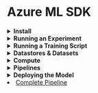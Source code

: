 # Azure ML SDK

<div style="width:1000px;margin:auto">
<details><summary><b>Install</b></summary>
<pre><code class="python language-python">!pip install --upgrade "azureml-sdk[notebooks,azureml-widgets,automl,explain]"

import azure.core
print(f"azure version {azure.core.VERSION}")
</code></pre>
</details></details>

<details><summary><b>Running an Experiment</b></summary><ul>
<li><details><summary><b>Connecting to Your Workspace</b></summary>
This is based on a json file in your configuration, where you save your subscription details.
<pre><code class="python language-python">from azureml.core import Workspace

ws = Workspace.from_config()
print(ws.name, "Workspace loaded")
</code></pre>
</details></li>
<li><details><summary><b>Running an Experiment & Viewing Results</b></summary>
<pre><code class="python language-python">from azureml.core import Experiment
import pandas as pd
import matplotlib.pyplot as plt
%matplotlib inline

# Create an Azure ML experiment in your workspace.
experiment = Experiment(workspace=ws, name="diabetes-experiment")

# Start logging data from the experiment.
run = experiment.start_logging()
print("Starting epxeriment:", experiment.name)

# Load the data from a local file.
data = pd.read_csv("data/diabetes.csv")
</code></pre>
<pre><code class="python language-python">##### Example of logging a number.
# Count the rows and log the result.
row_count = (len(data))
run.log('observations', row_count)
print(f"Analysing {row_count} rows of data.")
</code></pre>
<pre><code class="python language-python">##### Example of logging an image.
# Plot and log the count of diabetic vs non-diabetic patients.
diabetic_counts = data['Diabetic'].value_counts()

fig = plt.figure(figsize=(6, 6))
ax  = fig.gca()
diabetic_counts.plot.bar(ax=ax)
ax.set_title("Patients with Diabetes")
ax.set_xlabel("Diagnosis")
ax.set_ylabel("Patients")
plt.show()

run.log_image(name='label distribution', plot=fig)
</code></pre>
<pre><code class="python language-python">#### Example of logging a list.
# Log distinct pregancy counts.
pregnancies = data.Pregnancies.unique()
run.log_list("pregnancy categories", pregnancies)
</code></pre>
<pre><code class="python language-python">##### Example of logging a number.
# Count the rows and log the result.
row_count = (len(data))
run.log('observations', row_count)
print(f"Analysing {row_count} rows of data.")
</code></pre>
<pre><code class="python language-python">#### Example of logging a summary statistics for numeric columns.
med_columns = ["PlasmaGlucose", "DiastolicBloodPressure"]
summary_stats = data[med_columns].describe().to_dict()
for col in summary_stats:
    keys   = list(summary_stats[col].keys())
    values = list(summary_stats[col].values())
    for index in range(len(keys)):
        run.log_row(col, stat=keys[index], value=values[index])
</code></pre>
<pre><code class="python language-python"># save a sample of the data and upload it to the experiment output.
data.sample(100).to_csv("sample.csv", index=False, header=True)
run.upload_file(name="outputs/sample.csv", path_or_stream="./sample.csv")

# Complete the run
run.complete()
</code></pre>
<pre><code class="python language-python">########## View experiemnt results.
import json

# Get run details.
details = run.get_details()
print(details)

# Get logged metrics
metrics = run.get_metrics()
print(json.dumps(metrics, indent=2))

# Get output files.
files = run.get_file_names()
print(json.dumps(files, indent=2))
</code></pre>
<pre><code class="python language-python">### Get the details of the run experiment while it's running or when it's finished.
from azureml.widgets import RunDetails

RunDetails(run).show()
</code></pre>
</details></li>
<li><details><summary><b>Running an Experiment Script</b></summary>
<pre><code class="python language-python"># Here we try to run an experiment from a python script

import os, shutil

# Create a folder for the experiment files.
folder_name = "diabetes-experiment-files"
experiment_folder = "./" + folder_name
os.makedirs(folder_name, exist_ok=True)

# Copy the data file into the experiment folder.
shutil.copy("data/diabetes.csv", os.path.join(folder_name, "diabetes.csv"))
</code></pre>
<pre><code class="python language-python">%%writefile $folder_name/diabetes_experiment.py
from azureml.core import Run
import pandas as pd
import os

# Get the experiment run context.
run = Run.get_context()

# Load the diabetes dataset.
data = pd.read_csv("diabetes.csv")

# County the rows and log the results.
row_count = (len(data))
run.log("Observations", row_count)
print(f"Analysing {row_count} rows of data.")
</code></pre>
<pre><code class="python language-python"># Count and log label counts.
diabetic_counts = data['Diabetic'].value_counts()
print(diabetic_counts)
for k, v in diabetic_counts.items():
    run.log("label:" + str(k), v)
</code></pre>
<pre><code class="python language-python"># Save a sample of the data in the outputs folder (which gets uploaded automatically).
os.makedirs("outputs", exist_ok=True)
data.sample(100).to_csv("outputs/sample.csv", index=False, header=True)

# Compelete the run.
run.complete()
</code></pre>
<pre><code class="python language-python">import os, sys
from azureml.core import Experiment, RunConfiguration, ScriptRunConfig
from azureml.widgets import RunDetails

# Create a new RunConfig object.
experiment_run_config = RunConfiguration()

# Create a script config.
src = ScriptRunConfig(source_directory=experiment_folder,
                      script="diabetes_experiment.py",
                      run_config=experiment_run_config)

# Submit the experiment.
experiment = Experiment(workspace=ws, name="diabetes-experiment")
run        = experiment.submit(config=src)
RunDetails(run).show()
run.wait_for_completion()
</code></pre>
<pre><code class="python language-python"># Get logged metrics.
metrics = run.get_metrics()
for key in metrics.keys():
    print(key, metrics.get(key))

print("\n")
for file in run.get_file_names():
    print(file)
</code></pre>
</details></li>

<li><details><summary><b>Viewing Experiment Run History & Cleaning Up</b></summary>
<pre><code class="python language-python">import os, sys
from azureml.core import Experiment, RunConfiguration, ScriptRunConfig
from azureml.widgets import RunDetails

# Create a new RunConfig object.
experiment_run_config = RunConfiguration()

# Create a script config.
src = ScriptRunConfig(source_directory=experiment_folder,
                      script="diabetes_experiment.py",
                      run_config=experiment_run_config)

# Submit the experiment.
experiment = Experiment(workspace=ws, name="diabetes-experiment")
run        = experiment.submit(config=src)
RunDetails(run).show()
run.wait_for_completion()
</code></pre>
<pre><code class="python language-python"># Get logged metrics.
metrics = run.get_metrics()
for key in metrics.keys():
    print(key, metrics.get(key))

print("\n")
for file in run.get_file_names():
    print(file)
</code></pre>
<pre><code class="python language-python">from azureml.core import Experiment, Run

diabetes_experiment = ws.experiments['diabetes-experiment']
for logged_run in diabetes_experiment.get_runs():
    print(f"Run ID: {logged_run.id}")
    metrics = logged_run.get_metrics()
    for key in metrics.keys():
        print(f"- {key} {metrics.get(key)}")
</code></pre>
</details></li>

</ul></details></details>

<details><summary><b>Running a Training Script</b></summary><ul>
<li><details><summary><b>Connecting to Your Workspace</b></summary>
<pre><code class="python language-python">import azureml.core
from azureml.core import Workspace

# Load the workspace from the saved config file.
ws = Workspace.from_config()
print(f"Ready to use Azure ML {azureml.core.VERSION} to work with {ws.name}")
</code></pre>
</details></li>

<li><details><summary><b>Creating a Training Script</b></summary>
<pre><code class="python language-python">import os, shutil

# Create a folder for the experiment files.
training_folder = "diabetes-training"
os.makedirs(training_folder, exist_ok=True)

# Copy the data file into the experiment folder.
shutil.copy("data/diabetes.csv", os.path.join(training_folder, "diabetes.csv"))
</code></pre>
<pre><code class="python language-python">%%writefile $training_folder/diabetes_training.py
# Import libraries.
from azureml.core import Run
import pandas as pd
import numpy as np
import joblib, os
from sklearn.model_selection import train_test_split
from sklearn.linear_model import LogisticRegression
from sklearn.metrics import roc_auc_score, roc_curve

# Get the experiment run context.
run = Run.get_context()
</code></pre>
<pre><code class="python language-python"># Load the diabetes dataset.
print("Loading Data...")
diabetes = pd.read_csv("diabetes.csv")

# Separate features and labels.
X, y = diabetes[["Pregnancies", "PlasmaGlucose", "DiastolicBloodPressure"]].values, diabetes['Diabetic'].values

# Split data into training set and test set.
X_train, X_test, y_train, y_test = train_test_split(X, y, test_size=.30, random_state=0)
</code></pre>
<pre><code class="python language-python"># Set regularization hyperparameter.
reg = 0.01

# Traing a logistic regression model.
print(f"Training a LR with reg rate of {reg}")
run.log("Regularization Rate ", np.float(reg))

model = LogisticRegression(C=1/reg, solver="liblinear").fit(X_train, y_train)
</code></pre>
<pre><code class="python language-python"># Calculate accuracy.
y_hat = model.predict(X_test)
acc   = np.average(y_hat == y_test)
print(f"Accuracy: {acc}")
run.log("Accuracy", np.float(acc))

# Calculate AUC
y_scores = model.predict_proba(X_test)
auc      = roc_auc_score(y_test, y_scores[:, 1])
print(f"AUC: {auc}")
run.log("AUC", np.float(auc))
</code></pre>
<pre><code class="python language-python"># Save the trained model in the outputs folder.
os.makedirs("outputs", exist_ok=True)
joblib.dump(value=model, filename="outputs/diabetes_model.pkl")


run.complete()
</code></pre>
</details></li>
<li><details><summary><b>Using an Estimate to Run the Script as an Experiment</b></summary>
<pre><code class="python language-python">from azureml.train.estimator import Estimator
from azureml.core import Experiment

# Create an estimator.
estimator = Estimator(source_directory=training_folder,
                      entry_script="diabetes_training.py",
                      compute_target="local",
                      conda_package=['scikit-learn'])

# Create an experiment.
experiment_name = "diabetes-training"
experiment      = Experiment(workspace=ws, name=experiment_name)

# Run the experiment based on the estimator.
run = experiment.submit(config=estimator)
run.wait_for_completion(show_output=True)
</code></pre>
</details></li>
<li><details><summary><b>Registering the Trained Model</b></summary>
<pre><code class="python language-python">from azureml.core import Model

# Register the model.
run.register_model(model_path="outputs/diabetes_model.pkl",
                   model_name="diabetes_model",
                   tags={"Training context": "Estimator"},
                   properties={"AUC": run.get_metrics()["AUC"],
                               "Accuracy": run.get_metrics()["Accuracy"]})

# List registered models.
for model in Model.list(ws):
    print(model.name, "version:", model.version)
    for tag_name in model.tags:
        tag = model.tags[tag_name]
        print("\t", tag_name, ":", tag)
    
    for prop_name in model.properties:
        prop = model.properties[prop_name]
        print("\t", prop_name, ":", prop)
    print("\n")
</code></pre>
</details></li>
<li><details><summary><b>Creating a Parameterized Training Script</b></summary>
<pre><code class="python language-python">import os, shutil

# Create a folder for the experimen6t files.
training_folder = "diabetes-training-params"
os.makedirs(training_folder, exist_ok=True)

# Copy the data file into the experiment folder.
shutil.copy("data/diabetes.csv", os.path.join(training_folder, "diabetes.csv"))
</code></pre>
<pre><code class="python language-python">%%writefile $training_folder/diabetes_training.py

# Import libraries.
from azureml.core import Run
import pandas as pd
import numpy as np
import joblib, os, argparse
from sklearn.model_selection import train_test_split
from sklearn.linear_model import LogisticRegression
from sklear.metrics import roc_auc_score, roc_curve
</code></pre>
<pre><code class="python language-python"># Get the experiment run context.
run = Run.get_context()

# Set the regularization hyperparameter.
parser = argparse.ArgumentParser()
parser.add_argument("--reg_rate", type=float, dest="reg", default=0.01)
args = parser.parse_args()
reg  = args.reg

# Load the diabetes dataset.
print("Loading Data...")
# Load the diabetes dataset.
diabetes = pd.read_csv("diabetes.csv")
</code></pre>
<pre><code class="python language-python"># Separate features and labels.
X, y = diabetes[['Pregnancies', 'PlasmaGlucose']].values, diabetes['Diabetic'].values

# Split data into training set and test set.
X_train, X_test, y_train, y_test = train_test_split(X, y, test_size=.30, random_state=0)

# Train a logistic regression model.
print("Training a logistic regression model with regularization rate of ", reg)
run.log("regularization Rate", np.float(reg))
model = LogisticRegression(C=1/reg, solver="liblinear").fit(X_train, y_train)
</code></pre>
<pre><code class="python language-python"># Calculate accuracy.
y_hat = model.predict(X_test)
acc   = np.average(y_hat == y_test)
print(f"Accuracy: {acc}")
run.log("Accuracy", np.float(acc))

# Calculate AUC
y_scores = model.predict_proba(X_test)
auc      = roc_auc_score(y_test, y_scores[:, 1])
print(f"AUC: {auc}")
run.log("AUC", np.float(auc))
</code></pre>
<pre><code class="python language-python"># Save the trained model in the outputs folder.
os.makedirs("outputs", exist_ok=True)
joblib.dump(value=model, filename="outputs/diabetes_model.pkl")

run.complete()
</code></pre>
<li><details><summary><b>Using a Framework-Specific Estimator</b></summary>
<pre><code class="python language-python">from azureml.train.sklearn import SKLearn
from azureml.widgets import RunDetails

# Create an estimator.
estimator = SKLearn(source_directory=training_folder,
                    entry_script="diabetes_training.py",
                    script_params={"--reg_rate": 0.1},
                    compute_target="local")
</code></pre>
<pre><code class="python language-python"># Create an experiment.
experiment_name = "diabetes-training"
experiment      = Experiment(workspace=ws, name=experiment_name)

# Run the experiment.
run = experiment.submit(config=estimator)

# Show the run details while running.
RunDetails(run).show()
run.wait_for_completion()
</code></pre>
<pre><code class="python language-python"># Get logged metrics.
metrics = run.get_metrics()
for key in metrics.keys():
    print(key, metrics.get(key))
print("\n")
for file in run.get_file_names():
    print(file)
</code></pre>
</details></li>
</details></li>
<li><details><summary><b>Registering a New Version of the Model & Cleaning Up</b></summary>
<pre><code class="python language-python">from azureml.core import Model

# Register the model.
run.register_model(model_path="outputs/diabetes_model.pkl",
                   model_name="diabetes_model",
                   tags={"Training context": "Parameterized SKLearn Estimator"},
                   properties={"AUC": run.get_metrics()['AUC'],
                               "Accuracy": run.get_metrics()["Accuracy"]})
</code></pre>
<pre><code class="python language-python"># List registered models.
for model in Model.list(ws):
    print(model.name, 'version:', model.version)
    for tag_name in model.tags:
        tag = model.tags[tag_name]
        print("\t", tag_name, ":", tag)
    for prop_name in model.properties:
        prop = model.properties[prop_name]
        print("\t", prop_name, ":", prop)
    print("\n")
</code></pre>
<pre><code class="python language-python">
</code></pre>
</details></li>
</ul></details></details>

<details><summary><b>Datastores & Datasets</b></summary><ul>
<li><details><summary><b>Working with and viewing Datastores</b></summary>
<pre><code class="python language-python"># Get the default datastore in your workspace.
default_ds = ws.get_default_datastore()

# Enumerate all datastores, indicating which is the default.
for ds_name in ws.datastores:
    print(ds_name, "- Default =", ds_name == default_ds.name)
</code></pre>
</details></li>
<li><details><summary><b>Uploading Data to a Datastore</b></summary>
<pre><code class="python language-python">default_ds.upload_files(files=['./data/diabetes.csv',
                               './data/diabetes2.csv'],
                        target_path="diabetes-data",  # Put it in a folder path in the datastore
                        overwrite=True,
                        show_progress=True)
</code></pre>
</details></li>

<li><details><summary><b>Training a Model from a Datastore</b></summary>
<pre><code class="python language-python">import os

# Create a folder for the experiment files.
experiment_folder = "diabetes_training_from_datastore"
os.makedirs(experiment_folder, exist_ok=True)
print(experiment_folder, "folder created.")
</code></pre>
<pre><code class="python language-python">%%writefile $experiment_folder/diabetes_training.py
# Import Libraries
import os, argparse
from azureml.core import Run
import pandas as pd
import numpy as np
import joblib
from sklearn.model_selection import train_test_split
from sklearn.linear_model import LogisticRegression
from sklearn.metrics import roc_auc_score, roc_curve
</code></pre>
<pre><code class="python language-python"># Get parameters.
parser = argparse.ArgumentParser()
parser.add_argument("--regularization", type=float, dest="reg_rate", default=0.01, help="regularization rate")
parser.add_argument("--data-folder", type=str, dest="data_folder", help="data folder reference")
args = parser.parse_args()
reg  = args.reg_rate
</code></pre>
<pre><code class="python language-python"># Get the experiment run context.
run = Run.get_context()

# Load the diabetes data from the data reference.
data_folder = args.data_folder
print("loading data from", data_folder)

# Load all files and concatenate their contents as a single dataframe.
all_files = os.listdir(data_folder)
diabetes = pd.concat((pd.read_csv(os.path.join(data_folder, csv_file)) for csv_file in all_files))
</code></pre>
<pre><code class="python language-python"># Separate features and labels.
X, y = diabetes[['Pregnancies', 'PlasmaGlucose']].values, diabetes['Diabetic'].values

# Split data into training set and test set.
X_train, X_test, y_train, y_test = train_test_split(X, y, test_size=.30, random_state=0)

# Train a logistic regression model.
print("Training a logistic regression model with regularization rate of", reg)
run.log("regularization rate", np.float(reg))
model = LogisticRegression(C=1/reg, solver="liblinear").fit(X_train, y_train)
</code></pre>
<pre><code class="python language-python"># Calculate accuracy.
y_hat = model.predict(X_test)
acc   = np.average(y_hat == y_test)
print(f"Accuracy: {acc}")
run.log("Accuracy", np.float(acc))

# Calculate AUC
y_scores = model.predict_proba(X_test)
auc      = roc_auc_score(y_test, y_scores[:, 1])
print(f"AUC: {auc}")
run.log("AUC", np.float(auc))
</code></pre>
<pre><code class="python language-python">from azureml.train.sklearn import SKLearn
from azureml.core import Experiment
from azureml.widgets import RunDetails

# Set up the parameters.
script_params = {
    "--regularization": .1, # Regularization rate
    "--data-folder": data_ref
}

# Create an estimator.
estimator = SKLearn(source_directory=experiment_folder,
                    entry_script="diabetes_training.py",
                    script_params=script_params,
                    compute_target="local")

# Create an experiment
experiment_name = "diabetes-training"
experiment      = Experiment(workspace=ws, name=experiment_name)

# Run the experiment
run = experiment.submit(config=estimator)

# Show the run details while running.
RunDetails(run).show()
run.wait_for_completion()
</code></pre>

<li><details><summary><b>Working with and Creating Datasets</b></summary>
<pre><code class="python language-python"># Create a Tabular Dataset.
from azureml.core import Dataset

# Get the default datastore.
default_ds = ws.get_default_datastore()

# Create a tabular dataset from the path on the datastore (this may take a short while)
tab_data_set = Dataset.Tabular.from_delimited_files(path=(default_ds, 'diabetes-data/*.csv'))

# Display the first 20 rows as a pandas dataframe.
tab_data_set.take(20).to_pandas_dataframe()
</code></pre>
<pre><code class="python language-python"># Crate a File Dataset.
file_data_set = Dataset.File.from_files(path=(default_ds, 'diabetes-data/*.csv'))

# Get the files in the dataset.
for file_path in file_data_set.to_path():
    print(file_path)
</code></pre>
</details></li>
</details></li>

<li><details><summary><b>Registering Datasets</b></summary>
<pre><code class="python language-python"># Register Datasets.
try:
    tab_data_set = tab_data_set.register(workspace=ws,
                                         name="diabetes dataset",
                                         description="diabetes data",
                                         tags={"format": "CSV"},
                                         create_new_version=True)

except Exception as ex:
    print(ex)

# Register the file dataset.
try:
    file_data_set = file_data_set.register(workspace=ws,
                                           name="diabetes file dataset",
                                           description="diabetes files",
                                           tags={"format": "CSV"},
                                           create_new_version=True)
except Exception as ex:
    print(ex)
print("Databsets registered")
</code></pre>
<pre><code class="python language-python">print("Datasets:")
for dataset_name in list(ws.datasets.keys()):
    dataset = Dataset.get_by_name(ws, dataset_name)
    print("\t", dataset.name, "version", dataset.version)
</code></pre>
</details></li>

<li><details><summary><b>Training a Model from a Tabular Dataset</b></summary>
<pre><code class="python language-python">import os

# Create a folder for the experiment files.
experiment_folder = "diabetes_training_from_tab_dataset"
os.makedirs(experiment_folder, exist_ok=True)
print(experiment_folder, "folder created.")
</code></pre>
<pre><code class="python language-python">%%writefile $experiment_folder/diabetes_training.py
# Import Libraries.
import os, argparse
from azureml.core import Run
import pandas as pd
import numpy as np
import joblib
from sklearn.model_selection import train_test_split
from sklearn.linear_model import LogisticRegression
from sklearn.metrics import roc_auc_score, roc_curve
</code></pre>
<pre><code class="python language-python"># Set regularization hyperparameter (passed as an argument to the script)
parser = argparse.ArgumentParser()
parser.add_argument("--regularization", type=float, dest="reg_rate", default=0.01, help="regularization rate")
args = parser.parse_args()
reg = args.reg_rate
</code></pre>
<pre><code class="python language-python"># Get the experiment run context
run = Run.get_context()

# Load the diabetes data (passed as an inpute dataset)
print("Loading data")
diabetes = run.input_datasets["diabetes"].to_pandas_dataframe()
</code></pre>
<pre><code class="python language-python"># Separate features and labels.
X, y = diabetes[['Pregnancies', 'PlasmaGlucose']].values, diabetes['Diabetic'].values

# Split data into training set and test set.
X_train, X_test, y_train, y_test = train_test_split(X, y, test_size=.30, random_state=0)

# Train a logistic regression model.
print("Training a logistic regression model with regularization rate of", reg)
run.log("regularization rate", np.float(reg))
model = LogisticRegression(C=1/reg, solver="liblinear").fit(X_train, y_train)
</code></pre>
<pre><code class="python language-python"># Calculate accuracy.
y_hat = model.predict(X_test)
acc   = np.average(y_hat == y_test)
print(f"Accuracy: {acc}")
run.log("Accuracy", np.float(acc))

# Calculate AUC
y_scores = model.predict_proba(X_test)
auc      = roc_auc_score(y_test, y_scores[:, 1])
print(f"AUC: {auc}")
run.log("AUC", np.float(auc))
</code></pre>
<pre><code class="python language-python">os.makedirs("outputs", exist_ok=True)

# note file saved in the outputs folder is automatically uploaded into experiment record.
joblib.dump(value=model, filename="outputs/diabetes_model.pkl")
run.complete()
</code></pre>
<pre><code class="python language-python">from azureml.train.sklear import SKLearn
from azureml.core import Experiment
from azureml.widgets import RunDetails

# Set the script parameters.
script_params = {
    "--regularization": 0.1
}

# Get the training dataset.
diabetes_ds = ws.datasets.get("diabets dataset")

# Create an estimator
estimator = SKLearn(source_directory=experiment_folder,
                    entry_script="diabetes_training.py",
                    script_params=script_params,
                    compute_target="local",
                    inputs=[diabetes_ds.as_named_input('diabetes')], # pass the dataset object as an input.
                    pip_packages=['azureml-dataprep[pandas]'])  # so you need the dataprep package

# Create an experiment.
experiment_name = "diabetes-training"
experiment      = Experiment(workspace=ws, name=experiment_name)

# Run the experiment.
run = experiment.submit(config=estimator)

# Show the run details while running.
RunDetails(run).show()
run.wait_for_completion()
</code></pre>
</details></li>

<li><details><summary><b>Training a Model from a File Dataset</b></summary>
<pre><code class="python language-python">import os

# Create a folder for the experiment files.
experiment_folder = "diabetes_training_from_file_dataset"
os.makedirs(experiment_folder, exist_ok=True)
print(experiment_folder, "folder created")
</code></pre>
<pre><code class="python language-python">%%writefile $experiment_folder/diabetes_training.py
#Import libraries
import os, argparse, glob
from azureml.core import Workspace, Dataset, Experiment, Run
import pandas as pd
import numpy as np
import joblib
from sklearn.model_selection import train_test_split
from sklearn.linear_model import LogisticRegression
from sklearn.metrics import roc_auc_score, roc_curve
</code></pre>
<pre><code class="python language-python"># Set regularization hyperparameter (passed as an argument to the script)
parser = argparse.ArgumentParser()
parser.add_argument("--regularization", type=float, dest="reg_rate", default=0.01, help="regularization rate")
args = parser.parse_args()
reg  = args.reg_rate

# Get the experiment run context.
run = Run.get_context()

# Load the diabetes dataset.
print("Loading Data...")
data_path = run.input_datasets['diabetes'] # Get the training data from the estimator input
all_files = glob.glob(data_path + "/*.csv")
diabetes = pd.concat((pd.read_csv(f) for f in all_files))
</code></pre>
<pre><code class="python language-python"># Separate features and labels.
X, y = diabetes[['Pregnancies', 'PlasmaGlucose']].values, diabetes['Diabetic'].values

# Split data into training set and test set.
X_train, X_test, y_train, y_test = train_test_split(X, y, test_size=.30, random_state=0)

# Train a logistic regression model.
print("Training a logistic regression model with regularization rate of", reg)
run.log("regularization rate", np.float(reg))
model = LogisticRegression(C=1/reg, solver="liblinear").fit(X_train, y_train)
</code></pre>
<pre><code class="python language-python"># Calculate accuracy.
y_hat = model.predict(X_test)
acc   = np.average(y_hat == y_test)
print(f"Accuracy: {acc}")
run.log("Accuracy", np.float(acc))

# Calculate AUC
y_scores = model.predict_proba(X_test)
auc      = roc_auc_score(y_test, y_scores[:, 1])
print(f"AUC: {auc}")
run.log("AUC", np.float(auc))
</code></pre>
<pre><code class="python language-python">os.makedirs('outputs', exist_ok=True)
# Note file saved in the ouputs folder is automatically uploaded into experiment record
joblib.dump(value=model, filename="outputs/diabetes_model.pkl")
run.complete()
</code></pre>
<pre><code class="python language-python">from azureml.train.sklearn import SKLearn
from azureml.core import Experiment
from azureml.widgets import RunDetails

# Set the script parameters.
script_params = {
    "--regularization": 0.1
}

# Get the training dataset.
diabetes_ds = ws.datasets.get("diabetes file dataset.")
</code></pre>
<pre><code class="python language-python"># Create an estimator
estimator = SKLearn(source_directory=experiment_folder,
                    entry_script="diabetes_training.py",
                    script_params=script_params,
                    compute_target="local",
                    inputs=[diabetes_ds.as_named_input("diabetes").as_download(path_on_compute="diabetes_data")],
                    pip_packages=['azureml-dataprep[pandas]'])

# Create an experiment.
experiment_name = "diabetes-training"
experiment      = Experiment(workspace=ws, name=experiment_name)

# Run the experiment.
run = experiment.submit(config=estimator)
# Show the run details while running.
RunDetails(run).show()
run.wait_for_completion()
</code></pre>
</details></li>
</ul></details>

<details><summary><b>Compute</b></summary><ul>
<li><details><summary><b>Preparing Data</b></summary>
<pre><code class="python language-python">from azureml.core import Dataset

default_ds = ws.get_default_datastore()

if "diabetes dataset" not in ws.datasets:
    default_ds.upload_files(files=["./data/diabetes.csv",
                                   "./data/diabetes2.csv"],
                            target_path="diabetes-data/",
                            overwrite=True,
                            show_progress=True)
    
    tab_data_set = Dataset.Tabular.from_delimited_files(path=(default_ds, "diabetes-data/*.csv"))

    # Register the tabular dataset.
    try:
        tab_data_set = tab_data_set.register(workspace=ws,
                                             name="diabetes dataset",
                                             description="diabetes data",
                                             tags={"format": "CSV"},
                                             create_new_version=True)
        print("Dataset registered.")
    except Exception as ex:
        print(ex)
else:
    print("Dataset already registered.")
</code></pre>
</details></li>

<li><details><summary><b>Creating a Training Script</b></summary>
<pre><code class="python language-python">import os

# Create a folder for the experiment files.
experiment_folder = "diabetes_training_logistic"
os.makedirs(experiment_folder, exist_ok=True)
print(experiment_folder, "folder created")
</code></pre>
<pre><code class="python language-python">%%writefile $experiment_folder/diabetes_training.py
# Import Libraries
import os, argparse
from azureml.core import Run
import pandas as pd
import numpy as np
import joblib
from sklearn.model_selection import train_test_split
from sklearn.linear_model import LogisticRegression
from sklearn.metrics import roc_auc_score

# Set regularization hyperparamter (passed as an argument to the script)
parser = argparse.ArgumentParser()
parser.add_argument("--regularization", type=float, dest="reg_rate", default=0.01, help="regularization rate")
args = parser.parse_args()
reg  = args.reg_rate
</code></pre>
<pre><code class="python language-python"># Get the experiment run context
run = Run.get_context()

# Load the diabetes data (passed as an input dataset)
print("Loading Data...")
diabetes = run.input_datasets['diabetes'].to_pandas_dataframe()
</code></pre>
<pre><code class="python language-python"># Separate features and labels.
X, y = diabetes[['Pregnancies', 'PlasmaGlucose']].values, diabetes['Diabetic'].values

# Split data into training set and test set.
X_train, X_test, y_train, y_test = train_test_split(X, y, test_size=.30, random_state=0)

# Train a logistic regression model.
print("Training a logistic regression model with regularization rate of", reg)
run.log("regularization rate", np.float(reg))
model = LogisticRegression(C=1/reg, solver="liblinear").fit(X_train, y_train)
</code></pre>
<pre><code class="python language-python"># Calculate accuracy.
y_hat = model.predict(X_test)
acc   = np.average(y_hat == y_test)
print(f"Accuracy: {acc}")
run.log("Accuracy", np.float(acc))

# Calculate AUC
y_scores = model.predict_proba(X_test)
auc      = roc_auc_score(y_test, y_scores[:, 1])
print(f"AUC: {auc}")
run.log("AUC", np.float(auc))
</code></pre>
<pre><code class="python language-python">os.makedirs('outputs', exist_ok=True)
# Note file saved in the ouputs folder is automatically uploaded into experiment record
joblib.dump(value=model, filename="outputs/diabetes_model.pkl")
run.complete()
</code></pre>
</details></li>

<li><details><summary><b>Defining an Environment</b></summary>
<pre><code class="python language-python">from azureml.core import Environment
from azureml.core.conda_dependencies import CondaDependencies

# Create a Python Environment for the experiment.
diabetes_env = Enviroment("diabetes-experiment-env")
diabetes_env.python.user_managed_dependencies = False
diabetes_env.docker.enabled = True

# Create a set of package dependencies (conda or pip as required)
diabetes_packages = CondaDependencies.create(conda_packages=['scikit-learn'],
                                             pip_packages=['azureml-defaults', 'azureml-dataprep[pandas]'])

# Add the dependencies to the enviroment.
diabetes_env.python.conda_dependencies = diabetes_packages

print(diabetes_env.name, "defined.")
</code></pre>
<pre><code class="python language-python">from azureml.train.estimator import Estimator
from azureml.core import Experiment
from azureml.widgets import RunDetails

# Set the script parameters.
script_params = {
    "--regularization": 0.1
}

# Get the training dataset.
diabetes_ds = ws.datasets.get("diabetes dataset")

# Create an estimator
estimator = Estimator(source_directory=experiment_folder,
                      inputs=[diabetes_ds.as_named_input("diabetes")],
                      script_params=script_params,
                      compute_target="local",
                      environment_definition=diabetes_env,
                      entry_script="diabetes_training.py")

# Create an experiment.
experiment = Experiment(workspace=ws, name="diabetes-training")

# Run the experiment
run = experiment.submit(config=estimator)
# Show the run details while running.
RunDetails(run).show()
run.wait_for_completion()
</code></pre>
<pre><code class="python language-python"># Register the enviroment.
diabetes_env.register(workspace=ws)
</code></pre>


</details></li>

<li><details><summary><b>Running an Experiment on a Remote Compute Target</b></summary>
<pre><code class="python language-python">from azureml.core.compute import ComputeTarget, AmlCompute
from azureml.core.compute_target import ComputeTargetException

cluster_name = "qa-azureml-sdk"

try:
    # Check for existing compute target.
    training_cluster = ComputeTarget(workspace=ws, name=cluster_name)
    print("Found exsiting cluster, use it.")
except ComputeTargetException:
    # If it doesn't already exist, create it.
    compute_config = AmlCompute.provisioning_configuration(vm_size="STANDARD_D2_V2", max_nodes=4)
    training_cluster = ComputeTarget.create(ws, cluster_name, compute_config)

training_cluster.wait_for_completion(show_output=True)
</code></pre>
<pre><code class="python language-python">from azureml.train.estimator import Estimator
from azureml.core import Experiment
from azureml.widgets import RunDetails

# Get the enviroment.
registered_env = Enviroment.get(ws, "diabetes-experiment-env")

# Set the script parameters.
script_params = {
    "--regularization": 0.1
}

# Get the training dataset.
diabetes_ds = ws.datasets.get("diabetes dataset")

# Create an estimator
estimator = Estimator(source_directory=experiment_folder,
                      inputs=[diabetes_ds.as_named_input("diabetes")],
                      script_params=script_params,
                      compute_target=cluster_name,
                      environment_definition=registered_env,
                      entry_script="diabetes_training.py")

# Create an experiment.
experiment = Experiment(workspace=ws, name="diabetes-training")

# Run the experiment
run = experiment.submit(config=estimator)
# Show the run details while running.
RunDetails(run).show()
run.wait_for_completion()
</code></pre>
<pre><code class="python language-python"># Get logged metrics.
metrics = run.get_metrics()
for key in metrics.keys():
    print(key, metrics.get(key))
print("\n")
for file in run.get_file_names():
    print(file)
</code></pre>
</details></li>
</ul></details>

<details><summary><b>Pipelines</b></summary><ul>
<li><details><summary><b>Preparing the Training Data</b></summary>
<pre><code class="python language-python">from azureml.core import Dataset

default_ds = ws.get_default_datastore()

if "diabetes dataset" not in ws.datasets:
    default_ds.upload_files(files=["./data/diabetes.csv",
                                   "./data/diabetes2.csv"],
                            target_path="diabetes-data/",
                            overwrite=True,
                            show_progress=True)
    
    tab_data_set = Dataset.Tabular.from_delimited_files(path=(default_ds, "diabetes-data/*.csv"))

    # Register the tabular dataset.
    try:
        tab_data_set = tab_data_set.register(workspace=ws,
                                             name="diabetes dataset",
                                             description="diabetes data",
                                             tags={"format": "CSV"},
                                             create_new_version=True)
        print("Dataset registered.")
    except Exception as ex:
        print(ex)
else:
    print("Dataset already registered.")
</code></pre>
</details></li>

<li><details><summary><b>Creating Scripts for Pipeline steps</b></summary>
<pre><code class="python language-python">import os

# Create a folder for the pipeline step files.
experiment_folder = "diabetes_pipeline"
os.makedirs(experiment_folder, exist_ok=True)

print(experiment_folder)
</code></pre>
<pre><code class="python language-python">%%writefile $experiment_folder/train_diabetes.py
# Import libraries
import os, argparse, joblib
from azureml.core import Run
import pandas as pd
import numpy as np
from sklearn.model_selection import train_test_split
from sklearn.tree import DecisionTreeClassifier
from sklearn.metrics import roc_auc_score

# Get parameters.
parser = argparse.ArgumentParser()
parser.add_argument("--output_folder", type=str, dest="output_folder", default="diabetes_model", help="output folder"")
args = parser.parse_args()
output_folder = args.output_folder
</code></pre>
<pre><code class="python language-python"># Get the experiment run context
run = Run.get_context()

# Load the diabetes data (passed as an input dataset)
print("Loading Data...")
diabetes = run.input_datasets['diabetes'].to_pandas_dataframe()
</code></pre>
<pre><code class="python language-python"># Separate features and labels.
X, y = diabetes[['Pregnancies', 'PlasmaGlucose']].values, diabetes['Diabetic'].values

# Split data into training set and test set.
X_train, X_test, y_train, y_test = train_test_split(X, y, test_size=.30, random_state=0)

# train a decision tree.
print("training a decision tree")
model = DecisionTreeClassifier().fit(X_train, y_train)
</code></pre>
<pre><code class="python language-python"># Calculate accuracy.
y_hat = model.predict(X_test)
acc   = np.average(y_hat == y_test)
print(f"Accuracy: {acc}")
run.log("Accuracy", np.float(acc))

# Calculate AUC
y_scores = model.predict_proba(X_test)
auc      = roc_auc_score(y_test, y_scores[:, 1])
print(f"AUC: {auc}")
run.log("AUC", np.float(auc))
</code></pre>
<pre><code class="python language-python">os.makedirs(output_folder, exist_ok=True)
output_path = output_folder + "/model.pkl"
joblib.dump(value=model, filename=output_path)
run.complete()
</code></pre>
<pre><code class="python language-python">%%writefile $experiment_folder/register_diabetes.py
# Import libraries.
import argparse, joblib
from azureml.core import Workspace, Model, Run

# Get parameters.
parser = argparse.ArgumentParser()
parser.add_argument("--model_folder", type=str, dest='model_folder', default="diabetes_model", help="model location")
args = parser.parse_args()
model_folder = args.model_folder

# Get the experiment6 run context
run = Run.get_context()

# Load the model.
print("loading model form "+ model_folder)
model_file = model_folder + "/model.pkl"
model = joblib.load(model_file)

Model.register(workspace=run.experiment.workspace,
               model_path=model_file,
               model_name="diabetes_model",
               tags={"Training context": "Pipeline"})
run.complete()
</code></pre>
</details></li>
<li><details><summary><b>Preparing a Compute Environment for the Pipeline</b></summary>
<pre><code class="python language-python"># Prepare a compute enviroment for the pipeline steps.
from azureml.core.compute import ComputeTarget, AmlCompute
from azureml.core.compute_target import ComputeTargetException

cluster_name = "qa-azureml-sdk"

# Verfity that cluster exists
try:
    pipeline_cluster = ComputeTaret(workspace=ws, name=cluster_name)
    print("Found existing cluster, use it.")
except ComputeTargetException:
    # If not, create it.
    compute_config = AmlCompute.provisioning_configuration(vm_size="STANDARD_D2_V2",
                                                           max_nodes=4,
                                                           idle_seconds_before_scaledown=1800)
    pipeline_cluster = ComputeTarget.create(ws, cluster_name, compute_config)

pipeline_cluster.wait_for_completion(show_output=True)
</code></pre>
<pre><code class="python language-python">from azureml.core import Environment
from auzreml.core.conda_denpendencies import CondaDependencies
from azureml.core.runconfig import RunConfiguration

# Create a Python environment for the experiment.
diabetes_env = Environment("diabetes-pipeline-env")
diabetes_env.python.user_managed_dependencies = False
diabetes_env.docker.enabled = True

# Cerate a set of package denependencies.
diabetes_packages = CondaDependencies.create(conda_packages=['scikit-learn',
                                                             'pandas'],
                                             pip_packages=['azureml-sdk'])

# Add the dependencies to the enviroment.
diabetes_env.python.conda_dependencies = diabetes_packages

# Register the enviroment (just in case you want to use it again).
diabetes_env.register(workspace=ws)
registered_env = Environment.get(ws, "diabetes-pipeline-env")

# Create a new runconfig object for the pipeline.
pipeline_run_config = RunConfiguration()

# Use the compute you create above.
pipeline_run_config.target = pipeline_cluster

# Assigfn the environment to the run configuration.
pipeline_run_config.environment = registered_env

print("Run configuration created.")

</code></pre>
</details></li>
<li><details><summary><b>Creating and Runnging a Pipeline</b></summary>
<pre><code class="python language-python">from azureml.pipeline.core import PipelineData
from azureml.pipeline.steps import PythonScriptStep, EstimatorStep
from azuerml.train.estimator import Estimator

# Get the training dataset.
diabetes_ds = ws.datasets.get("diabetes dataset")

# Create a pipelinedata (temporary Data Reference) for the model folder.
model_folder = PipelineData("model_folder", datastore=ws.get_default_datastore())

estimator = Estimator(source_directory=experiment_folder,
                      compute_target=pipeline_cluster,
                      environment_definition=pipeline_run_config.environment,
                      entry_script="train_diabetes.py")

# Step 1, run the estimator to train the model.
train_step = EstimatorStep(name="Train Model",
                           estimator=estimator,
                           estimator_entry_script_arguments=["--output_folder", model_folder],
                           inputs=[diabetes_ds.as_named_input('diabetes_train')],
                           outputs=[model_folder],
                           compute_target=pipeline_cluster,
                           allow_reuse=True)

# Step 2, run the model registeration script.
register_step = PythonScriptStep(name="Register Model",
                                 source_directory=experiment_folder,
                                 script_name="register_diabetes.py",
                                 arguments=["--model_folder", model_folder],
                                 inputs=[model_folder],
                                 compute_target=pipeline_cluster,
                                 runconfig=pipeline_run_config,
                                 allow_reuse=True)</code></pre>
<pre><code class="python language-python">from auzreml.core import Experiment
from azureml.pipeline.core import Pipeline
from azureml.widgets import RunDetails

# Construct the pipeline.
pipeline_steps = [train_step, register_step]
pipeline       = Pipeline(workspace=ws, steps=pipeline_steps)
print("Pipeline is built.")

# Create an experiment and run the pipeline.
experiemnt = Experiemnt(workspace=ws, name="diabetes-training-pipeline")
pipeline_run = experiment.submit(pipeline, regenerate_outputs=True)
print("Pipeline submitted for expecution.")

RunDetails(pipeline_run).show()
pipeline_run.wait_for_completion()</code></pre>
<pre><code class="python language-python">from azureml.core import Model

for model in Model.list(ws):
    print(model.name, "version:", model.version)
    for tag_name in model.tags:
        tag = model.tags[tag_name]
        print("\t", tag_name, ":", tag)
    for prop_name in model.properties:
        prop = model.properties[prop_name]
        print("\t", prop_name, ":", prop)
    print("\n")</code></pre>
</details></li>
<li><details><summary><b>Publishing the Pipeline</b></summary>
<pre><code class="python language-python">published_pipeline = pipeline.publish(name="Diabetes_Training_Pipeline",
                                      description="Trains diabetes model",
                                      version="1.0")
rest_endpoint = published_pipeline.endpoint
print(rest_endpoint)
</code></pre>
<pre><code class="python language-python">from azureml.core.authentication import InteractiveLoginAuthentication

interactive_auth = InteractiveLoginAuthentication()
auth_header = interactive_auth.get_authentication_header()

import requests
experiment_name = "Run-diabetes-pipeline"

response = requests.post(rest_endpoint,
                         headers=auth_header,
                         json={"ExperimentName": experiment_name})
run_id = response.json()["Id"]
run_id
</code></pre>
<pre><code class="python language-python">from azureml.pipeline.core.run import PipelineRun
from azureml.widgets import RunDetails

published_pipeline_run = PipelineRun(ws.experiments[experiment_name], run_id)
RunDetails(published_pipeline_run).show()
</code></pre>

</details></li>

</ul></details>

<details><summary><b>Deploying the Model</b></summary><ul>
<li><details><summary><b>Real-time Inference Service -- Training and Registering a Model</b></summary>
<pre><code class="python language-python">from azureml.core import Experiment
from azureml.core import Model
import pandas as pd
import numpy as np
import joblib
from sklearn.model_selection import train_test_split
from sklearn.tree import DecisionTreeClassifier
from sklearn.metrics import roc_auc_score, roc_curve

# Create an Azure ML experiment in your workspace.
experiment = Experiment(workspace=ws, name="diabetes-training")
run        = experiment.start_logging()
print("Starting experiment:", experiment.name)
</code></pre>
<pre><code class="python language-python"># Load the diabetes dataset.
print("Loading Data...")
diabetes = pd.read_csv("data/diabetes.csv")

# Separate features and labels.
X, y = diabetes[['Pregnancies', 'PlasmaGlucose']].values, diabetes['Diabetic'].values

# Split data into training set and test set.
X_train, X_test, y_train, y_test = train_test_split(X, y, test_size=.30, random_state=0)

# train a decision tree.
print("training a decision tree")
model = DecisionTreeClassifier().fit(X_train, y_train)
</code></pre>
<pre><code class="python language-python"># Calculate accuracy.
y_hat = model.predict(X_test)
acc   = np.average(y_hat == y_test)
print(f"Accuracy: {acc}")
run.log("Accuracy", np.float(acc))

# Calculate AUC
y_scores = model.predict_proba(X_test)
auc      = roc_auc_score(y_test, y_scores[:, 1])
print(f"AUC: {auc}")
run.log("AUC", np.float(auc))
</code></pre>
<pre><code class="python language-python"># Save the trained model.
model_file = "diabetes_model.pkl"
joblib.dump(value=model, filename=model_file)
run.upload_file(name="outputs/"+model_file, path_or_stream="./"+model_file)

# Complete the run.
run.complete()
</code></pre>
<pre><code class="python language-python"># Register the model.
run.register_model(model_path="outputs/diabetes_model.pkl",
                   model_name="diabetes_model",
                   tags={"Training context": "Inline Training"},
                   properties={"AUC": run.get_metrics()["AUC"],
                               "Accuracy": run.get_metrics()["Accuracy"]})

print("Model trained and registered.")
</code></pre>
</details></li>

<li><details><summary><b>Deploying a Model as a Web Service</b></summary>
<pre><code class="python language-python"># See the available model in the workspace.
from azureml.core import Model

for model in Model.list(ws):
    print(model.name, "version:", model.version)
    for tag_name in model.tags:
        tag = model.tags[tag_name]
        print("\t", tag_name, ":", tag)
    for prop_name in model.properties:
        prop = model.properties[prop_name]
        print("\t", prop_name, ":", prop)
    print("\n")
</code></pre>
<pre><code class="python language-python"># Get the model to be deployed.
model = ws.models["diabetes_model"]
print(model.name, "version", model.version)
</code></pre>
<pre><code class="python language-python"># Create a folder and configuration files for the web serivce.
import os

folder_name = "diabetes_service"

# Create a folder for the web serivce files.
experiment_folder = "./"+folder_name
os.makedirs(folder_name, exist_ok=True)

print(folder_name, "folder created.")
</code></pre>
<pre><code class="python language-python">%%writefile $folder_name/score_diabetes.py
import json
import joblib
import numpy as np
from azureml.core.model import Model

# Called when the service is loaded.
def init():
    global model
    # Get the path to the deployed model file and load it.
    model_path = Model.get_model_path("diabetes_model")
    model      = joblib.load(model_path)

# Called when a request is received
def run(raw_data):
    # Get the input data as a numpy array.
    data = np.array(json.loads(raw_data)['data'])
    # Get a prediction from the model.
    predictions = model.predict(data)
    # Get the corresponding classname for each prediction (0 or 1)
    classnames = ['not-diabetic', 'diabetic']
    predicted_classes = []
    for prediction in predictions:
        predicted_classes.append(classnames[prediction])
    # Return the prediction as JSON
    return json.dumps(predicted_classes)
</code></pre>
<pre><code class="python language-python">from azureml.core.conda_dependencies import CondaDependencies

# Add the dependencies for our model (AzureML defaults is already included)
myenv = CondaDependencies()
myenv.add_conda_package("scikit-learn")

# Save the environment config as .yml file.
env_file = folder_name + "/diabetes_env.yml"
with open(env_file, "w") as f:
    f.write(myenv.serialize_to_string())
print("Saved dependency info in ", env_file)

# Print the .yml file.
with open(env_file, "r") as f:
    print(f.read())
</code></pre>
<pre><code class="python language-python">from azureml.core.webservice import AciWebservice
from azureml.core.model import InferenceConfig

# Configure the scoring enviroment.
inference_config = InferenceConfig(runtime="python",
                                   source_directory=folder_name,
                                   entry_script="score_diabetes.py",
                                   conda_file="diabetes_env.yml")

deployment_config = AciWebservice.deploy_configuration(cpu_cores=1, memory_gb=1)
service_name      = "diabetes-service"
service           = Model.deploy(ws, service_name, [model], inference_config,
                                 deployment_config)
service.wait_for_deployment(True)
print(service.state)
</code></pre>
<pre><code class="python language-python">print(service.state)
print(service.get_logs())

# If you need to make a change and redeploy, you may need to delete unhealty service using the following code:  
# service.delete()
</code></pre>
<pre><code class="python language-python"># See the active webserivce name
for webservice_name in ws.webservices:
    print(webservice_name)
</code></pre>
</details></li>

<li><details><summary><b>Using the Web Service</b></summary>
<pre><code class="python language-python">
</code></pre>
</details></li>
</ul></details>

<li><a href="./notebooks/CA-AzureML-Pipelines.html">Complete Pipeline</a></li>

</div>